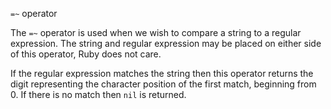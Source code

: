 `=~` operator

The `=~` operator is used when we wish to compare a string to a regular expression. The string and regular expression may be placed on either side of this operator, Ruby does not care.

If the regular expression matches the string then this operator returns the digit representing the character position of the first match, beginning from 0. If there is no match then `nil` is returned.
